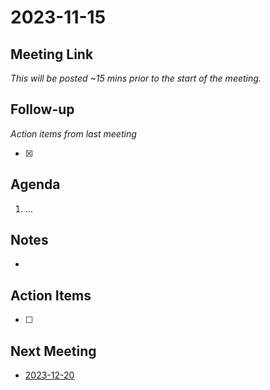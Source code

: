 # 2023-11-15

## Meeting Link

*This will be posted ~15 mins prior to the start of the meeting.*

## Follow-up
*Action items from last meeting*

- [x]

## Agenda

1. ...

## Notes

-

## Action Items

- [ ]

## Next Meeting

- [2023-12-20](2023-12-20.md)
